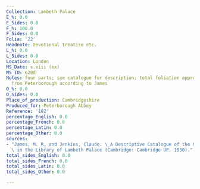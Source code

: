 ```yaml
---
Collection: Lambeth Palace
E_%: 0.0
E_Sides: 0.0
F_%: 100.0
F_Sides: 0.0
Folia: '22'
Headnote: Devotional treatise etc.
L_%: 0.0
L_Sides: 0.0
Location: London
MS_Date: s.xiii (ex)
MS_ID: 620d
Notes: four parts; see catalogue for description; total foliation approximate; possibly
  from Peterborough according to James
O_%: 0.0
O_Sides: 0.0
Place_of_production: Cambridgeshire
Produced_for: Peterborough Abbey
Reference: '182'
percentage_English: 0.0
percentage_French: 0.0
percentage_Latin: 0.0
percentage_Other: 0.0
sources:
- "James, M. R, and Jenkins, Claude. \_A Descriptive Catalogue of the Manuscripts\
  \ in the Library of Lambeth Palace (Cambridge: Cambridge UP, 1930)."
total_sides_English: 0.0
total_sides_French: 0.0
total_sides_Latin: 0.0
total_sides_Other: 0.0

---
```

